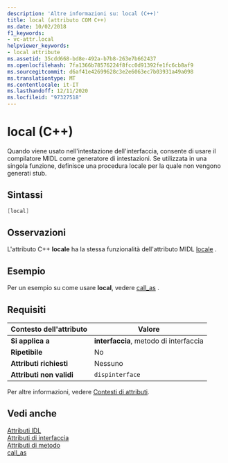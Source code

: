 ```yaml
---
description: 'Altre informazioni su: local (C++)'
title: local (attributo COM C++)
ms.date: 10/02/2018
f1_keywords:
- vc-attr.local
helpviewer_keywords:
- local attribute
ms.assetid: 35cdd668-bd8e-492a-b7b8-263e7b662437
ms.openlocfilehash: 7fa1366b78576224f8fcc0d91392fe1fc6cb8af9
ms.sourcegitcommit: d6af41e42699628c3e2e6063ec7b03931a49a098
ms.translationtype: MT
ms.contentlocale: it-IT
ms.lasthandoff: 12/11/2020
ms.locfileid: "97327518"
---
```

# <a name="local-c"></a>local (C++)

Quando viene usato nell'intestazione dell'interfaccia, consente di usare il compilatore MIDL come generatore di intestazioni. Se utilizzata in una singola funzione, definisce una procedura locale per la quale non vengono generati stub.

## <a name="syntax"></a>Sintassi

```cpp
[local]
```

## <a name="remarks"></a>Osservazioni

L'attributo C++ **locale** ha la stessa funzionalità dell'attributo MIDL [locale](/windows/win32/Midl/local) .

## <a name="example"></a>Esempio

Per un esempio su come usare **local**, vedere [call_as](call-as.md) .

## <a name="requirements"></a>Requisiti

| Contesto dell'attributo | Valore |
|-|-|
|**Si applica a**|**interfaccia**, metodo di interfaccia|
|**Ripetibile**|No|
|**Attributi richiesti**|Nessuno|
|**Attributi non validi**|`dispinterface`|

Per altre informazioni, vedere [Contesti di attributi](cpp-attributes-com-net.md#contexts).

## <a name="see-also"></a>Vedi anche

[Attributi IDL](idl-attributes.md)<br/>
[Attributi di interfaccia](interface-attributes.md)<br/>
[Attributi di metodo](method-attributes.md)<br/>
[call_as](call-as.md)
